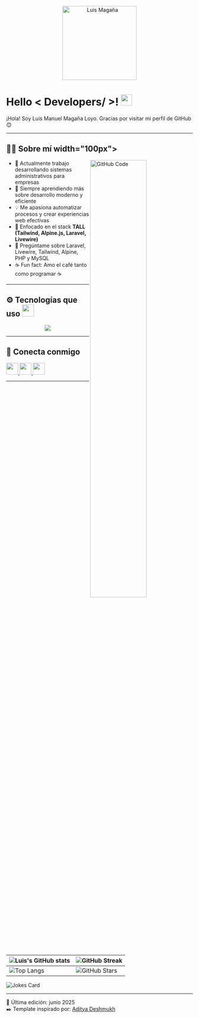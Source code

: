 <p align="center">
    <img width="200" src="https://i.imgur.com/sOMELOGO.png" alt="Luis Magaña">
</p>

<h1> Hello < Developers/ >! <img src="https://raw.githubusercontent.com/MartinHeinz/MartinHeinz/master/wave.gif" width="30px"> </h1>

<div size='20px'> ¡Hola! Soy Luis Manuel Magaña Loyo. Gracias por visitar mi perfil de GitHub 😊
</div>

---

<h2> 🧑‍💻 Sobre mí width="100px"></h2>

<img width="55%" align="right" alt="GitHub Code" src="https://raw.githubusercontent.com/onimur/.github/master/.resources/git-header.svg" />

- 🔭 Actualmente trabajo desarrollando sistemas administrativos para empresas  
- 🌱 Siempre aprendiendo más sobre desarrollo moderno y eficiente  
- 💡 Me apasiona automatizar procesos y crear experiencias web efectivas  
- 🧠 Enfocado en el stack **TALL (Tailwind, Alpine.js, Laravel, Livewire)**  
- 💬 Pregúntame sobre Laravel, Livewire, Tailwind, Alpine, PHP y MySQL  
- ☕ Fun fact: Amo el café tanto como programar ☕  

---

<h2> ⚙️ Tecnologías que uso <img src="https://media2.giphy.com/media/QssGEmpkyEOhBCb7e1/giphy.gif" width="32px"> </h2>

<p align="center">
  <a href="https://skillicons.dev">
    <img src="https://skillicons.dev/icons?i=js,html,css,laravel,tailwind,alpinejs,git,blender,gitlab,vue"/>
  </a>
</p>

---

<h2> 🤝 Conecta conmigo </h2>

<a href="https://www.linkedin.com/in/luis-manuel-magaña-loyo">
  <img width="32px" src="https://raw.githubusercontent.com/rahulbanerjee26/githubAboutMeGenerator/main/icons/linked-in-alt.svg" />
</a>
<a href="mailto:luismanuelmaganaloyo@gmail.com">
  <img width="32px" src="https://img.icons8.com/color/48/000000/gmail--v1.png" />
</a>
<a href="https://github.com/Luis-444">
  <img width="32px" src="https://raw.githubusercontent.com/rahulbanerjee26/githubAboutMeGenerator/main/icons/github.svg" />
</a>

---

| ![Luis's GitHub stats](https://github-readme-stats.vercel.app/api?username=Luis-444&show_icons=true&theme=tokyonight) | ![GitHub Streak](https://github-readme-streak-stats.herokuapp.com/?user=Luis-444&theme=tokyonight) |
| --- | --- |
| ![Top Langs](https://github-readme-stats.vercel.app/api/top-langs/?username=Luis-444&theme=tokyonight&layout=compact) | ![GitHub Stars](https://github-readme-stats.vercel.app/api?username=Luis-444&show_icons=true&locale=en&count_private=true&hide_rank=true&custom_title=My%20GitHub%20Stats&disable_animations=true&theme=tokyonight) |

![Jokes Card](https://readme-jokes.vercel.app/api?theme=tokyonight)

---

📝 Última edición: junio 2025  
✒️ Template inspirado por: [Aditya Deshmukh](https://github.com/Aditya664)
